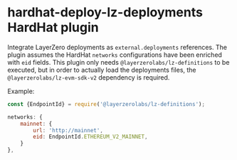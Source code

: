 # hardhat-deploy-lz-deployments HardHat plugin

Integrate LayerZero deployments as `external.deployments` references.
The plugin assumes the HardHat `networks` configurations have been enriched with `eid` fields.
This plugin only needs `@layerzerolabs/lz-definitions` to be executed, but in order to actually load the deployments files, the `@layerzerolabs/lz-evm-sdk-v2` dependency is required.

Example:

```js
const {EndpointId} = require('@layerzerolabs/lz-definitions');

networks: {
    mainnet: {
        url: 'http://mainnet',
        eid: EndpointId.ETHEREUM_V2_MAINNET,
    }
},
```
